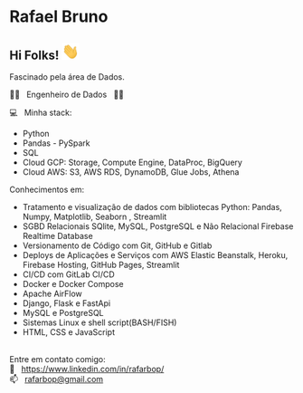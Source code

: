 # Rafael Bruno

## Hi Folks! <img src="https://github.com/rafarbop/rafarbop/blob/main/hi.gif" width="30px">

Fascinado pela área de Dados. 

 👨‍🎓  &nbsp; Engenheiro de Dados &nbsp; 👨‍🎓
 
 :computer: &nbsp; Minha stack:
 - Python
 - Pandas - PySpark
 - SQL
 - Cloud GCP: Storage, Compute Engine, DataProc, BigQuery
 - Cloud AWS: S3, AWS RDS, DynamoDB, Glue Jobs, Athena

Conhecimentos em:
 - Tratamento e visualização de dados com bibliotecas Python: Pandas, Numpy, Matplotlib, Seaborn , Streamlit
 - SGBD Relacionais SQlite, MySQL, PostgreSQL e Não Relacional Firebase Realtime Database
 - Versionamento de Código com Git, GitHub e Gitlab
 - Deploys de Aplicações e Serviços com AWS Elastic Beanstalk, Heroku, Firebase Hosting, GitHub Pages, Streamlit
 - CI/CD com GitLab CI/CD
 - Docker e Docker Compose
 - Apache AirFlow
 - Django, Flask e FastApi
 - MySQL e PostgreSQL
 - Sistemas Linux e shell script(BASH/FISH)
 - HTML, CSS e JavaScript

 <br/> Entre em contato comigo:
 <br/> 🔗 &nbsp; https://www.linkedin.com/in/rafarbop/
 <br/> 📫 &nbsp; rafarbop@gmail.com


<!--
**rafarbop/rafarbop** is a ✨ _special_ ✨ repository because its `README.md` (this file) appears on your GitHub profile.

Here are some ideas to get you started:

- 🔭 I’m currently working on ...
- 🌱 I’m currently learning ...
- 👯 I’m looking to collaborate on ...
- 🤔 I’m looking for help with ...
- 💬 Ask me about ...
- 📫 How to reach me: ...
- 😄 Pronouns: ...
- ⚡ Fun fact: ...
-->
